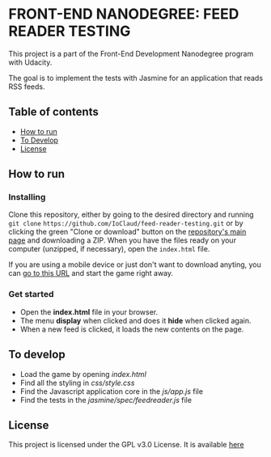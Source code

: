 # FRONT-END NANODEGREE: FEED READER TESTING

This project is a part of the Front-End Development Nanodegree program with Udacity.

The goal is to implement the tests with Jasmine for an application that reads RSS feeds.

## Table of contents

* [How to run](#how-to-run)
* [To Develop](#to-develop)
* [License](#license)

## How to run

### Installing

Clone this repository, either by going to the desired directory and running `git clone`  `https://github.com/IoClaud/feed-reader-testing.git`
or by clicking the green "Clone or download" button on the [repository's main page](https://github.com/IoClaud/feed-reader-testing.git)
and downloading a ZIP.
When you have the files ready on your computer (unzipped, if necessary), open the `index.html` file.

If you are using a mobile device or just don't want to download anyting, you can
[go to this URL](https://ioclaud.github.io/fend-arcade-game/) and start the game right away.


### Get started

- Open the **index.html** file in your browser.
- The menu **display** when clicked and does it **hide** when clicked again.
- When a new feed is clicked, it loads the new contents on the page.


## To develop

- Load the game by opening _index.html_
- Find all the styling in _css/style.css_
- Find the Javascript application core in the _js/app.js_ file
- Find the tests in the _jasmine/spec/feedreader.js_ file

## License

This project is licensed under the GPL v3.0 License. It is available [here](https://github.com/IoClaud/memory-game/blob/master/LICENSE)
